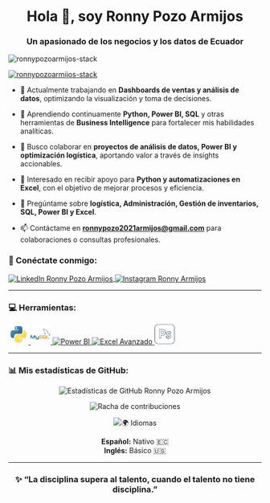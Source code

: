 <h1 align="center">Hola 👋, soy Ronny Pozo Armijos</h1>
<h3 align="center">Un apasionado de los negocios y los datos de Ecuador</h3>

<p align="left"> <img src="https://komarev.com/ghpvc/?username=ronnypozoarmijos-stack&label=Profile%20views&color=0e75b6&style=flat" alt="ronnypozoarmijos-stack" /> </p>

<p align="left"> <a href="https://github.com/ryo-ma/github-profile-trophy"><img src="https://github-profile-trophy.vercel.app/?username=ronnypozoarmijos-stack" alt="ronnypozoarmijos-stack" /></a> </p>

- 🔭 Actualmente trabajando en **Dashboards de ventas y análisis de datos**, optimizando la visualización y toma de decisiones.  

- 🌱 Aprendiendo continuamente **Python, Power BI, SQL** y otras herramientas de **Business Intelligence** para fortalecer mis habilidades analíticas.  

- 👯 Busco colaborar en **proyectos de análisis de datos, Power BI y optimización logística**, aportando valor a través de insights accionables.  

- 🤝 Interesado en recibir apoyo para **Python y automatizaciones en Excel**, con el objetivo de mejorar procesos y eficiencia.  

- 💬 Pregúntame sobre **logística, Administración, Gestión de inventarios, SQL, Power BI y Excel**.  

- 📫 Contáctame en **[ronnypozo2021armijos@gmail.com](mailto:ronnypozo2021armijos@gmail.com)** para colaboraciones o consultas profesionales.


<h3 align="left">🤝 Conéctate conmigo:</h3>
<p align="left">
  <a href="https://www.linkedin.com/in/ronny-pozo-armijos/" target="_blank">
    <img align="center" src="https://img.shields.io/badge/LinkedIn-0077B5?style=for-the-badge&logo=linkedin&logoColor=white" alt="LinkedIn Ronny Pozo Armijos"/>
  </a>
  <a href="https://www.instagram.com/ronnyarmijos18/" target="_blank">
    <img align="center" src="https://img.shields.io/badge/Instagram-E4405F?style=for-the-badge&logo=instagram&logoColor=white" alt="Instagram Ronny Armijos"/>
  </a>
</p>

---

<h3 align="left">💻 Herramientas:</h3>
<p align="left">
  <a href="https://www.python.org" target="_blank" rel="noreferrer">
    <img src="https://raw.githubusercontent.com/devicons/devicon/master/icons/python/python-original.svg" alt="Python" width="40" height="40"/>
  </a>
  <a href="https://www.mysql.com/" target="_blank" rel="noreferrer">
    <img src="https://raw.githubusercontent.com/devicons/devicon/master/icons/mysql/mysql-original-wordmark.svg" alt="MySQL" width="40" height="40"/>
  </a>
  <a href="https://powerbi.microsoft.com/" target="_blank" rel="noreferrer">
    <img src="https://img.icons8.com/color/48/power-bi.png" alt="Power BI" width="40" height="40"/>
  </a>
  <a href="https://www.microsoft.com/en-us/microsoft-365/excel" target="_blank" rel="noreferrer">
    <img src="https://img.icons8.com/color/48/microsoft-excel-2019--v1.png" alt="Excel Avanzado" width="40" height="40"/>
  </a>
  <a href="https://www.adobe.com/products/photoshop.html" target="_blank" rel="noreferrer">
    <img src="https://raw.githubusercontent.com/devicons/devicon/master/icons/photoshop/photoshop-line.svg" alt="Photoshop" width="40" height="40"/>
  </a>
</p>

---

<h3 align="left">📊 Mis estadísticas de GitHub:</h3>

<p align="center">
  <img src="https://github-readme-stats.vercel.app/api?username=ronnypozoarmijos-stack&show_icons=true&theme=tokyonight" alt="Estadísticas de GitHub Ronny Pozo Armijos"/>
</p>

<p align="center">
  <img src="https://github-readme-streak-stats.herokuapp.com/?user=ronnypozoarmijos-stack&theme=tokyonight" alt="Racha de contribuciones"/>
</p>

<p align="center">
  <img src="https://github-readme-stats.vercel.app/api/top-langs?username=ronnypozoarmijos-
</p>

<h3 align="center">🌍 Idiomas</h3>
<p align="center">
  <b>Español:</b> Nativo 🇪🇨 <br>
  <b>Inglés:</b> Básico 🇺🇸
</p>

----

<h3 align="center">✨ “La disciplina supera al talento, cuando el talento no tiene disciplina.”
